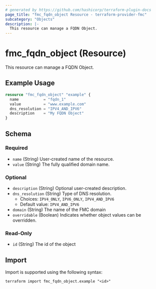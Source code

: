 ```yaml
---
# generated by https://github.com/hashicorp/terraform-plugin-docs
page_title: "fmc_fqdn_object Resource - terraform-provider-fmc"
subcategory: "Objects"
description: |-
  This resource can manage a FQDN Object.
---
```


# fmc_fqdn_object (Resource)

This resource can manage a FQDN Object.

## Example Usage

```terraform
resource "fmc_fqdn_object" "example" {
  name           = "fqdn_1"
  value          = "www.example.com"
  dns_resolution = "IPV4_AND_IPV6"
  description    = "My FQDN Object"
}
```

<!-- schema generated by tfplugindocs -->
## Schema

### Required

- `name` (String) User-created name of the resource.
- `value` (String) The fully qualified domain name.

### Optional

- `description` (String) Optional user-created description.
- `dns_resolution` (String) Type of DNS resolution.
  - Choices: `IPV4_ONLY`, `IPV6_ONLY`, `IPV4_AND_IPV6`
  - Default value: `IPV4_AND_IPV6`
- `domain` (String) The name of the FMC domain
- `overridable` (Boolean) Indicates whether object values can be overridden.

### Read-Only

- `id` (String) The id of the object

## Import

Import is supported using the following syntax:

```shell
terraform import fmc_fqdn_object.example "<id>"
```
